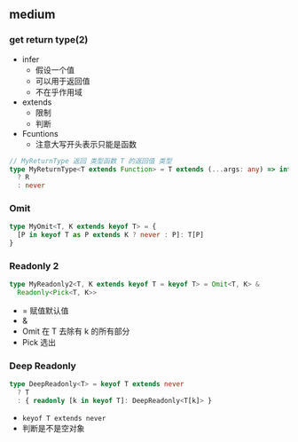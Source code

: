 ## medium

### get return type(2)

- infer
  - 假设一个值
  - 可以用于返回值
  - 不在乎作用域
- extends
  - 限制
  - 判断
- Fcuntions
  - 注意大写开头表示只能是函数

```ts
// MyReturnType 返回 类型函数 T 的返回值 类型
type MyReturnType<T extends Function> = T extends (...args: any) => infer R
  ? R
  : never
```

### Omit

```ts
type MyOmit<T, K extends keyof T> = {
  [P in keyof T as P extends K ? never : P]: T[P]
}
```

### Readonly 2

```ts
type MyReadonly2<T, K extends keyof T = keyof T> = Omit<T, K> &
  Readonly<Pick<T, K>>
```

- = 赋值默认值
- &
- Omit 在 T 去除有 k 的所有部分
- Pick 选出

### Deep Readonly

```ts
type DeepReadonly<T> = keyof T extends never
  ? T
  : { readonly [k in keyof T]: DeepReadonly<T[k]> }
```

- `keyof T extends never`
- 判断是不是空对象
